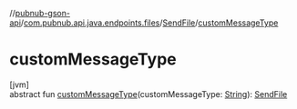 //[pubnub-gson-api](../../../index.md)/[com.pubnub.api.java.endpoints.files](../index.md)/[SendFile](index.md)/[customMessageType](custom-message-type.md)

# customMessageType

[jvm]\
abstract fun [customMessageType](custom-message-type.md)(customMessageType: [String](https://docs.oracle.com/javase/8/docs/api/java/lang/String.html)): [SendFile](index.md)
